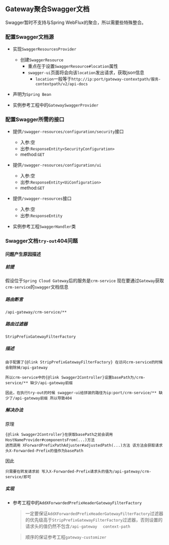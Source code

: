 ## Gateway聚合Swagger文档

Swagger暂时不支持与Spring WebFlux的聚合，所以需要些特殊整合。



### 配置Swagger文档源

- 实现`SwaggerResourcesProvider`
  - 创建`SwaggerResource`
    - 重点在于设置`SwaggerResource#location`属性
    - `swagger-ui`页面将会向该`location`发出请求，获取json信息
      - `location`一般等于`http://ip:port/gateway-contextpath/服务-contextpath/v2/api-docs`

- 声明为`Spring Bean`

- 实例参考工程中的`GatewaySwaggerProvider`





### 配置Swagger所需的接口

- 提供`/swagger-resources/configuration/security`接口
  - 入参:空
  - 出参:`ResponseEntity<SecurityConfiguration>`
  - method:`GET`
- 提供`/swagger-resources/configuration/ui`
  - 入参:空
  - 出参:`ResponseEntity<UiConfiguration>`
  - method:`GET`
- 提供`/swagger-resources`接口
  - 入参:空
  - 出参:`ResponseEntity`

- 实例参考工程`SwaggerHandler`类



### Swagger文档`try-out`404问题

#### 问题产生原因描述

##### 前提

假设位于`Spring Cloud Gateway`后的服务是`crm-service`  现在要通过`Gateway`获取`crm-service`的`swagger`文档信息

##### 路由断言

`/api-gateway/crm-service/**`

##### 路由过滤器

`StripPrefixGatewayFilterFactory`

##### 描述

```
由于配置了{@link StripPrefixGatewayFilterFactory} 在访问crm-service的时候  会剔除掉/api-gateway
```

```
所以crm-service中的{@link Swagger2Controller}设置basePath为/crm-service/** 缺少/api-gateway前缀
```

```
因此，在执行try-out的时候 swagger-ui给拼装的路径为ip:port/crm-service/** 缺少了/api-gateway前缀 所以导致404
```

##### 解决办法

原理

```
{@link Swagger2Controller}在获取basePath之前会调用HostNameProvider#componentsFrom(...)方法
进而调用 XForwardPrefixPathAdjuster#adjustedPath(...)方法 该方法会获取请求头X-Forwarded-Prefix的值作为basePath
```

因此

```
只需要在转发请求前 写入X-Forwarded-Prefix请求头的值为/api-gateway/crm-service/即可
```

##### 实现

- 参考工程中的`AddXForwardedPrefixHeaderGatewayFilterFactory`

  > 一定要保证`AddXForwardedPrefixHeaderGatewayFilterFactory`过滤器的优先级高于`StripPrefixGatewayFilterFactory`过滤器，否则设置的请求头的值仍然不包含`/api-gateway  ` `context-path`

  > 顺序的保证参考工程`gateway-customizer`
